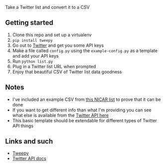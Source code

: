Take a Twitter list and convert it to a CSV

## Getting started

1. Clone this repo and set up a virtualenv
1. `pip install tweepy`
1. Go out to [Twitter](https://apps.twitter.com/) and get you some API keys
1. Make a file called `config.py` using the `example-config.py` as a template and add your API keys
1. Run `python list.py`
1. Plug in a Twitter list URL when prompted
1. Enjoy that beautiful CSV of Twitter list data goodness

## Notes

* I've included an example CSV from [this NICAR list](https://twitter.com/HeatherSaidTHAT/lists/nicar-speakers-2014) to prove that it can be done
* If you want to get different info than what I'm providing you can see what else is available from the [Twitter API here](https://dev.twitter.com/rest/reference/get/lists/members)
* This basic template should be extendable for different types of Twitter API things

## Links and such

* [Tweepy](http://tweepy.readthedocs.io/en/v3.5.0/getting_started.html)
* [Twitter API docs](https://dev.twitter.com/rest/public)

